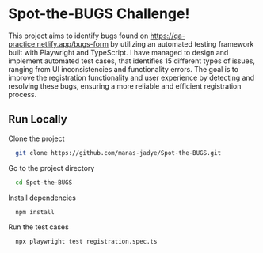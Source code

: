 # Spot-the-BUGS Challenge!

This project aims to identify bugs found on https://qa-practice.netlify.app/bugs-form by utilizing an automated testing framework built with Playwright and TypeScript. 
I have managed to design and implement automated test cases, that identifies 15 different types of issues, ranging from UI inconsistencies and functionality errors.
The goal is to improve the registration functionality and user experience by detecting and resolving these bugs, ensuring a more reliable and efficient registration process.

## Run Locally

Clone the project

```bash
  git clone https://github.com/manas-jadye/Spot-the-BUGS.git
```

Go to the project directory

```bash
  cd Spot-the-BUGS
```

Install dependencies

```bash
  npm install
```

Run the test cases

```bash
  npx playwright test registration.spec.ts
```
